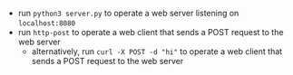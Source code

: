- run `python3 server.py` to operate a web server listening on `localhost:8080`
- run `http-post` to operate a web client that sends a POST request to the web server
  - alternatively, run `curl -X POST -d "hi"` to operate a web client that sends
    a POST request to the web server
